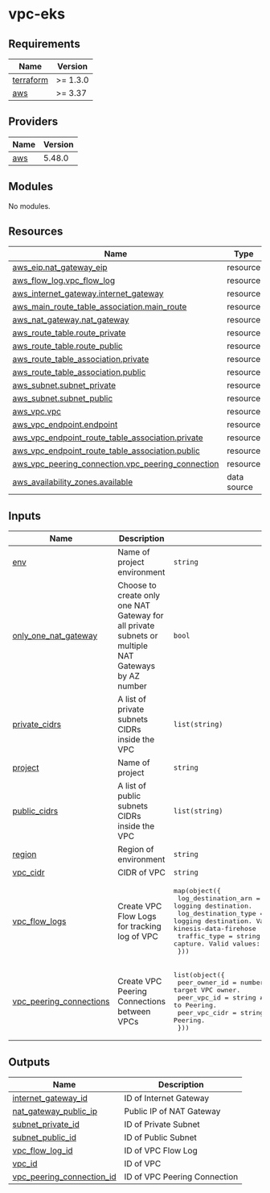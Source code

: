 # vpc-eks

<!-- BEGINNING OF PRE-COMMIT-TERRAFORM DOCS HOOK -->
## Requirements

| Name | Version |
|------|---------|
| <a name="requirement_terraform"></a> [terraform](#requirement\_terraform) | >= 1.3.0 |
| <a name="requirement_aws"></a> [aws](#requirement\_aws) | >= 3.37 |

## Providers

| Name | Version |
|------|---------|
| <a name="provider_aws"></a> [aws](#provider\_aws) | 5.48.0 |

## Modules

No modules.

## Resources

| Name | Type |
|------|------|
| [aws_eip.nat_gateway_eip](https://registry.terraform.io/providers/hashicorp/aws/latest/docs/resources/eip) | resource |
| [aws_flow_log.vpc_flow_log](https://registry.terraform.io/providers/hashicorp/aws/latest/docs/resources/flow_log) | resource |
| [aws_internet_gateway.internet_gateway](https://registry.terraform.io/providers/hashicorp/aws/latest/docs/resources/internet_gateway) | resource |
| [aws_main_route_table_association.main_route](https://registry.terraform.io/providers/hashicorp/aws/latest/docs/resources/main_route_table_association) | resource |
| [aws_nat_gateway.nat_gateway](https://registry.terraform.io/providers/hashicorp/aws/latest/docs/resources/nat_gateway) | resource |
| [aws_route_table.route_private](https://registry.terraform.io/providers/hashicorp/aws/latest/docs/resources/route_table) | resource |
| [aws_route_table.route_public](https://registry.terraform.io/providers/hashicorp/aws/latest/docs/resources/route_table) | resource |
| [aws_route_table_association.private](https://registry.terraform.io/providers/hashicorp/aws/latest/docs/resources/route_table_association) | resource |
| [aws_route_table_association.public](https://registry.terraform.io/providers/hashicorp/aws/latest/docs/resources/route_table_association) | resource |
| [aws_subnet.subnet_private](https://registry.terraform.io/providers/hashicorp/aws/latest/docs/resources/subnet) | resource |
| [aws_subnet.subnet_public](https://registry.terraform.io/providers/hashicorp/aws/latest/docs/resources/subnet) | resource |
| [aws_vpc.vpc](https://registry.terraform.io/providers/hashicorp/aws/latest/docs/resources/vpc) | resource |
| [aws_vpc_endpoint.endpoint](https://registry.terraform.io/providers/hashicorp/aws/latest/docs/resources/vpc_endpoint) | resource |
| [aws_vpc_endpoint_route_table_association.private](https://registry.terraform.io/providers/hashicorp/aws/latest/docs/resources/vpc_endpoint_route_table_association) | resource |
| [aws_vpc_endpoint_route_table_association.public](https://registry.terraform.io/providers/hashicorp/aws/latest/docs/resources/vpc_endpoint_route_table_association) | resource |
| [aws_vpc_peering_connection.vpc_peering_connection](https://registry.terraform.io/providers/hashicorp/aws/latest/docs/resources/vpc_peering_connection) | resource |
| [aws_availability_zones.available](https://registry.terraform.io/providers/hashicorp/aws/latest/docs/data-sources/availability_zones) | data source |

## Inputs

| Name | Description | Type | Default | Required |
|------|-------------|------|---------|:--------:|
| <a name="input_env"></a> [env](#input\_env) | Name of project environment | `string` | n/a | yes |
| <a name="input_only_one_nat_gateway"></a> [only\_one\_nat\_gateway](#input\_only\_one\_nat\_gateway) | Choose to create only one NAT Gateway for all private subnets or multiple NAT Gateways by AZ number | `bool` | `true` | no |
| <a name="input_private_cidrs"></a> [private\_cidrs](#input\_private\_cidrs) | A list of private subnets CIDRs inside the VPC | `list(string)` | `null` | no |
| <a name="input_project"></a> [project](#input\_project) | Name of project | `string` | n/a | yes |
| <a name="input_public_cidrs"></a> [public\_cidrs](#input\_public\_cidrs) | A list of public subnets CIDRs inside the VPC | `list(string)` | n/a | yes |
| <a name="input_region"></a> [region](#input\_region) | Region of environment | `string` | n/a | yes |
| <a name="input_vpc_cidr"></a> [vpc\_cidr](#input\_vpc\_cidr) | CIDR of VPC | `string` | n/a | yes |
| <a name="input_vpc_flow_logs"></a> [vpc\_flow\_logs](#input\_vpc\_flow\_logs) | Create VPC Flow Logs for tracking log of VPC | <pre>map(object({<br>    log_destination_arn  = string #The ARN of the logging destination.<br>    log_destination_type = string #The type of the logging destination. Valid values: cloud-watch-logs, s3, kinesis-data-firehose<br>    traffic_type         = string #The type of traffic to capture. Valid values: ACCEPT,REJECT, ALL.<br>  }))</pre> | `{}` | no |
| <a name="input_vpc_peering_connections"></a> [vpc\_peering\_connections](#input\_vpc\_peering\_connections) | Create VPC Peering Connections between VPCs | <pre>list(object({<br>    peer_owner_id = number #The account ID of target VPC owner.<br>    peer_vpc_id   = string #The ID of the VPC you want to Peering.<br>    peer_vpc_cidr = string #The CIDR of the VPC you want to Peering.<br>  }))</pre> | `[]` | no |

## Outputs

| Name | Description |
|------|-------------|
| <a name="output_internet_gateway_id"></a> [internet\_gateway\_id](#output\_internet\_gateway\_id) | ID of Internet Gateway |
| <a name="output_nat_gateway_public_ip"></a> [nat\_gateway\_public\_ip](#output\_nat\_gateway\_public\_ip) | Public IP of NAT Gateway |
| <a name="output_subnet_private_id"></a> [subnet\_private\_id](#output\_subnet\_private\_id) | ID of Private Subnet |
| <a name="output_subnet_public_id"></a> [subnet\_public\_id](#output\_subnet\_public\_id) | ID of Public Subnet |
| <a name="output_vpc_flow_log_id"></a> [vpc\_flow\_log\_id](#output\_vpc\_flow\_log\_id) | ID of VPC Flow Log |
| <a name="output_vpc_id"></a> [vpc\_id](#output\_vpc\_id) | ID of VPC |
| <a name="output_vpc_peering_connection_id"></a> [vpc\_peering\_connection\_id](#output\_vpc\_peering\_connection\_id) | ID of VPC Peering Connection |
<!-- END OF PRE-COMMIT-TERRAFORM DOCS HOOK -->
